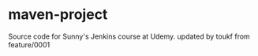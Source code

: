 # maven-project
Source code for Sunny's Jenkins course at Udemy.
updated by toukf from feature/0001
